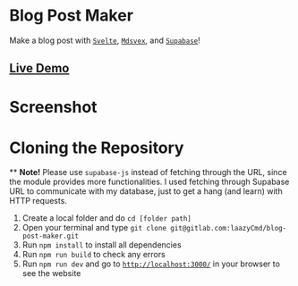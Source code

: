 # Blog Post Maker
Make a blog post with [`Svelte`](https://svelte.dev/), [`Mdsvex`](https://mdsvex.com/), and [`Supabase`](https://supabase.io/)!

## [Live Demo](#)

# Screenshot

# Cloning the Repository
** **Note!** Please use `supabase-js` instead of fetching through the URL, since the module provides more functionalities. I used fetching through Supabase URL to communicate with my database, just to get a hang (and learn) with HTTP requests.

1. Create a local folder and do `cd [folder path]`
2. Open your terminal and type `git clone git@gitlab.com:laazyCmd/blog-post-maker.git`
3. Run `npm install` to install all dependencies
4. Run `npm run build` to check any errors
5. Run `npm run dev` and go to [`http://localhost:3000/`](http://localhost:3000/) in your browser to see the website
